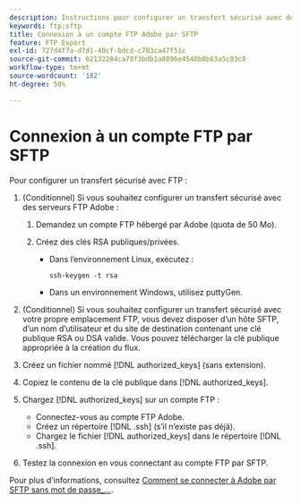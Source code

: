 ```yaml
---
description: Instructions pour configurer un transfert sécurisé avec des serveurs FTP Adobe.
keywords: ftp;sftp
title: Connexion à un compte FTP Adobe par SFTP
feature: FTP Export
exl-id: 727d4f7a-d7d1-40cf-bdcd-c783ca47f51c
source-git-commit: 62132284ca70f3bdb1a8896e4548b8b63a5c03c8
workflow-type: tm+mt
source-wordcount: '182'
ht-degree: 58%

---
```


# Connexion à un compte FTP par SFTP

Pour configurer un transfert sécurisé avec FTP :

1. (Conditionnel) Si vous souhaitez configurer un transfert sécurisé avec des serveurs FTP Adobe :

   1. Demandez un compte FTP hébergé par Adobe (quota de 50 Mo).

   1. Créez des clés RSA publiques/privées.

      * Dans l’environnement Linux, exécutez :

        ```
        ssh-keygen -t rsa
        ```

      * Dans un environnement Windows, utilisez puttyGen.

1. (Conditionnel) Si vous souhaitez configurer un transfert sécurisé avec votre propre emplacement FTP, vous devez disposer d’un hôte SFTP, d’un nom d’utilisateur et du site de destination contenant une clé publique RSA ou DSA valide. Vous pouvez télécharger la clé publique appropriée à la création du flux.

1. Créez un fichier nommé [!DNL authorized_keys] (sans extension).

1. Copiez le contenu de la clé publique dans [!DNL authorized_keys].

1. Chargez [!DNL authorized_keys] sur un compte FTP :

   * Connectez-vous au compte FTP Adobe.
   * Créez un répertoire [!DNL .ssh] (s’il n’existe pas déjà).
   * Chargez le fichier [!DNL authorized_keys] dans le répertoire [!DNL .ssh].

1. Testez la connexion en vous connectant au compte FTP par SFTP.

Pour plus d’informations, consultez [Comment se connecter à Adobe par SFTP sans mot de passe_...](/help/export/ftp-and-sftp/c-sftp/ftp-sftp-cert-auth.md).
